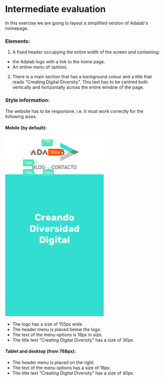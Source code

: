 # Intermediate evaluation

In this exercise we are going to layout a simplified version of Adalab's homepage.

### Elements:

1. A fixed header occupying the entire width of the screen and containing:

- the Adalab logo with a link to the home page.
- An online menu of options.

2. There is a main section that has a background colour and a title that reads "Creating Digital Diversity". This text has to be centred both vertically and horizontally across the entire window of the page.

### Style information:

The website has to be responsive, i.e. it must work correctly for the following sizes:

#### Mobile (by default):

![](./images/mobile-version.png)

- The logo has a size of 155px wide.
- The header menu is placed below the logo.
- The text of the menu options is 16px in size.
- The title text "Creating Digital Diversity" has a size of 30px.

#### Tablet and desktop (from 768px):

- The header menu is placed on the right.
- The text of the menu options has a size of 16px.
- The title text "Creating Digital Diversity" has a size of 40px.
